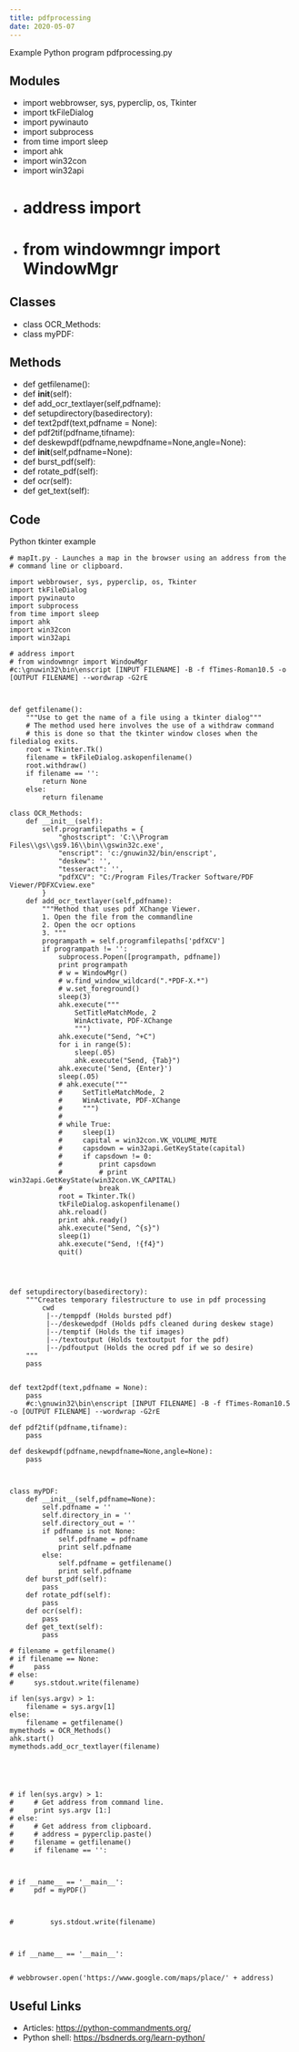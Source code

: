 ```yaml
---
title: pdfprocessing
date: 2020-05-07
---
```

Example Python program pdfprocessing.py

## Modules

* import webbrowser, sys, pyperclip, os, Tkinter
* import tkFileDialog
* import pywinauto
* import subprocess
* from time import sleep
* import ahk
* import win32con
* import win32api
* # address import
* # from windowmngr import WindowMgr

## Classes

* class OCR_Methods:
* class myPDF:

## Methods

* def getfilename():
* def __init__(self):
* def add_ocr_textlayer(self,pdfname):
* def setupdirectory(basedirectory):
* def text2pdf(text,pdfname = None):
* def pdf2tif(pdfname,tifname):
* def deskewpdf(pdfname,newpdfname=None,angle=None):
* def __init__(self,pdfname=None):
* def burst_pdf(self):
* def rotate_pdf(self):
* def ocr(self):
* def get_text(self):

## Code

Python tkinter example

    # mapIt.py - Launches a map in the browser using an address from the
    # command line or clipboard.
    
    import webbrowser, sys, pyperclip, os, Tkinter
    import tkFileDialog
    import pywinauto
    import subprocess
    from time import sleep
    import ahk
    import win32con
    import win32api
    
    # address import
    # from windowmngr import WindowMgr
    #c:\gnuwin32\bin\enscript [INPUT FILENAME] -B -f fTimes-Roman10.5 -o [OUTPUT FILENAME] --wordwrap -G2rE
    
    
    
    def getfilename():
        """Use to get the name of a file using a tkinter dialog"""
        # The method used here involves the use of a withdraw command
        # this is done so that the tkinter window closes when the filedialog exits.
        root = Tkinter.Tk()
        filename = tkFileDialog.askopenfilename()
        root.withdraw()
        if filename == '':
            return None
        else:
            return filename
    
    class OCR_Methods:
        def __init__(self):
            self.programfilepaths = {
                "ghostscript": 'C:\\Program Files\\gs\\gs9.16\\bin\\gswin32c.exe',
                "enscript": 'c:/gnuwin32/bin/enscript',
                "deskew": '',
                "tesseract": '',
                "pdfXCV": "C:/Program Files/Tracker Software/PDF Viewer/PDFXCview.exe"
            }
        def add_ocr_textlayer(self,pdfname):
            """Method that uses pdf XChange Viewer.
            1. Open the file from the commandline
            2. Open the ocr options
            3. """
            programpath = self.programfilepaths['pdfXCV']
            if programpath != '':
                subprocess.Popen([programpath, pdfname])
                print programpath
                # w = WindowMgr()
                # w.find_window_wildcard(".*PDF-X.*")
                # w.set_foreground()
                sleep(3)
                ahk.execute("""
                    SetTitleMatchMode, 2
                    WinActivate, PDF-XChange
                    """)
                ahk.execute("Send, ^+C")
                for i in range(5):
                    sleep(.05)
                    ahk.execute("Send, {Tab}")
                ahk.execute('Send, {Enter}')
                sleep(.05)
                # ahk.execute("""
                #     SetTitleMatchMode, 2
                #     WinActivate, PDF-XChange
                #     """)
                #
                # while True:
                #     sleep(1)
                #     capital = win32con.VK_VOLUME_MUTE
                #     capsdown = win32api.GetKeyState(capital)
                #     if capsdown != 0:
                #         print capsdown
                #         # print win32api.GetKeyState(win32con.VK_CAPITAL)
                #         break
                root = Tkinter.Tk()
                tkFileDialog.askopenfilename()
                ahk.reload()
                print ahk.ready()
                ahk.execute("Send, ^{s}")
                sleep(1)
                ahk.execute("Send, !{f4}")
                quit()
    
    
    
    
    def setupdirectory(basedirectory):
        """Creates temporary filestructure to use in pdf processing
            cwd
             |--/temppdf (Holds bursted pdf)
             |--/deskewedpdf (Holds pdfs cleaned during deskew stage)
             |--/temptif (Holds the tif images)
             |--/textoutput (Holds textoutput for the pdf)
             |--/pdfoutput (Holds the ocred pdf if we so desire)
        """
        pass
    
    
    def text2pdf(text,pdfname = None):
        pass
        #c:\gnuwin32\bin\enscript [INPUT FILENAME] -B -f fTimes-Roman10.5 -o [OUTPUT FILENAME] --wordwrap -G2rE
    
    def pdf2tif(pdfname,tifname):
        pass
    
    def deskewpdf(pdfname,newpdfname=None,angle=None):
        pass
    
    
    
    class myPDF:
        def __init__(self,pdfname=None):
            self.pdfname = ''
            self.directory_in = ''
            self.directory_out = ''
            if pdfname is not None:
                self.pdfname = pdfname
                print self.pdfname
            else:
                self.pdfname = getfilename()
                print self.pdfname
        def burst_pdf(self):
            pass
        def rotate_pdf(self):
            pass
        def ocr(self):
            pass
        def get_text(self):
            pass
    
    # filename = getfilename()
    # if filename == None:
    #     pass
    # else:
    #     sys.stdout.write(filename)
    
    if len(sys.argv) > 1:
        filename = sys.argv[1]
    else:
        filename = getfilename()
    mymethods = OCR_Methods()
    ahk.start()
    mymethods.add_ocr_textlayer(filename)
    
    
    
    
    
    # if len(sys.argv) > 1:
    #     # Get address from command line.
    #     print sys.argv [1:]
    # else:
    #     # Get address from clipboard.
    #     # address = pyperclip.paste()
    #     filename = getfilename()
    #     if filename == '':
    
    
    
    # if __name__ == '__main__':
    #     pdf = myPDF()
    
    
    
    #         sys.stdout.write(filename)
    
    
    
    # if __name__ == '__main__':
    
    
    # webbrowser.open('https://www.google.com/maps/place/' + address)
    

## Useful Links

- Articles: https://python-commandments.org/
- Python shell: https://bsdnerds.org/learn-python/
